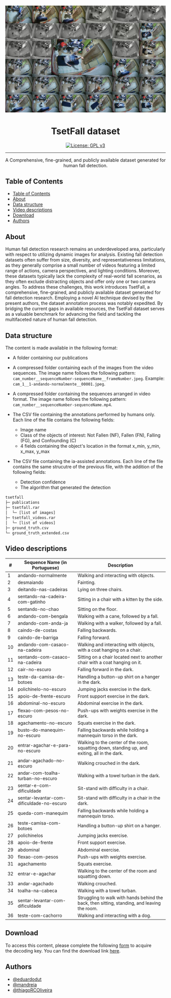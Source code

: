 <p align="center">
  <a href="" rel="noopener">
 <img src="./img/header.jpg" alt="Project logo"></a>
</p>

<h1 align="center">TsetFall dataset</h1>

<div align="center">


[![License: GPL v3](https://img.shields.io/badge/License-GPLv3-blue.svg)](/LICENSE)

</div>

---

<p align="center">A Comprehensive, fine-grained, and publicly available dataset generated for human fall detection. <br> 
</p>

## Table of Contents

- [Table of Contents](#table-of-contents)
- [About ](#about-)
- [Data structure ](#data-structure-)
- [Video descriptions ](#video-descriptions-)
- [Download ](#download-)
- [Authors ](#authors-)
<!-- - [Acknowledgments](#acknowledgement) -->

## About <a name = "about"></a>

Human fall detection research remains an underdeveloped
area, particularly with respect to utilizing dynamic
images for analysis. Existing fall detection datasets often suffer
from size, diversity, and representativeness limitations, as they
generally comprise a small number of videos featuring a limited
range of actions, camera perspectives, and lighting conditions.
Moreover, these datasets typically lack the complexity of real-world
fall scenarios, as they often exclude distracting objects and
offer only one or two camera angles. To address these challenges,
this work introduces TsetFall, a comprehensive, fine-grained, and
publicly available dataset generated for fall detection research.
Employing a novel AI technique devised by the present authors,
the dataset annotation process was notably expedited. By bridging
the current gaps in available resources, the TsetFall dataset
serves as a valuable benchmark for advancing the field and
tackling the multifaceted nature of human fall detection.

## Data structure <a name = "data_description"></a>


The content is made available in the following format:
  - A folder containing our publications
  - A compressed folder containing each of the images from the video sequences. The image name follows the following pattern: `cam_number__sequenceNumber-sequenceName__frameNumber.jpeg`. Example: `cam_1__1-andando-normalmente__00001.jpeg`.

  - A compressed folder containing the sequences arranged in video format. The image name follows the following pattern: `cam_number__sequenceNumber-sequenceName.mp4`.

  - The CSV file containing the annotations performed by humans only. Each line of the file contains the following fields:

    - Image name
    - Class of the objects of interest: Not Fallen (NF), Fallen (FN), Falling (FG), and Confounding (C)
    - 4 fields containing the object's location in the format x_min, y_min, x_max, y_max

  - The CSV file containing the ia-assisted annotations. Each line of the file contains the same strucutre of the previous file, with the addition of the following fields:
    - Detection confidence
    - The algorithm that generated the detection


```
tsetfall
├─ publications
├─ tsetfall.rar
│  └─ [list of images]
├─ tsetfall_videos.rar
│  └─ [list of videos]
├─ ground_truth.csv 
└─ ground_truth_extended.csv 
```
## Video descriptions <a name = "video_description"></a>

|#|Sequence Name (in Portuguese)|Description|
|-|-------------|-----------|
|1|andando-normalmente|Walking and interacting with objects.|
|2|desmaiando|Fainting.|
|3|deitando-nas-cadeiras|Lying on three chairs.|
|4|sentando-na-cadeira-com-gatinho|Sitting in a chair with a kitten by the side.|
|5|sentando-no-chao|Sitting on the floor.|
|6|andando-com-bengala |Walking with a cane, followed by a fall.|
|7|andando-com-anda-ja|Walking with a walker, followed by a fall.|
|8|caindo-de-costas|Falling backwards.|
|9|caindo-de-barriga|Falling forward.|
|10|andando-com-casaco-na-cadeira|Walking and interacting with objects, with a coat hanging on a chair.|
|11|sentando-com-casaco-na-cadeira|Sitting on a chair located next to another chair with a coat hanging on it.|
|12|cair-no-escuro|Falling forward in the dark.|
|13|teste-da-camisa-de-botoes|Handling a button-up shirt on a hanger in the dark.|
|14|polichinelo-no-escuro|Jumping jacks exercise in the dark.|
|15|apoio-de-frente-escuro|Front support exercise in the dark.|
|16|abdominal-no-escuro|Abdominal exercise in the dark.|
|17|flexao-com-pesos-no-escuro|Push-ups with weights exercise in the dark.|
|18|agachamento-no-escuro|Squats exercise in the dark.|
|19|busto-do-manequim-no-escuro|Falling backwards while holding a mannequin torso in the dark.|
|20|entrar-agachar-e-para-no-escuro|Walking to the center of the room, squatting down, standing up, and exiting, all in the dark.|
|21|andar-agachado-no-escuro|Walking crouched in the dark.|
|22|andar-com-toalha-turban-no-escuro|Walking with a towel turban in the dark.|
|23|sentar-e-com-dificuldade|Sit-stand with difficulty in a chair.|
|24|sentar-levantar-com-dificuldade-no-escuro|Sit-stand with difficulty in a chair in the dark.|
|25|queda-com-manequim|Falling backwards while holding a mannequin torso.|
|26|teste-camisa-com-botoes|Handling a button-up shirt on a hanger.|
|27|polichinelos|Jumping jacks exercise.|
|28|apoio-de-frente|Front support exercise.|
|29|abdominal|Abdominal exercise.|
|30|flexao-com-pesos|Push-ups with weights exercise.|
|31|agachamento|Squats exercise.|
|32|entrar-e-agachar|Walking to the center of the room and squatting down.|
|33|andar-agachado|Walking crouched.|
|34|toalha-na-cabeca|Walking with a towel turban.|
|35|sentar-levantar-com-dificuldade|Struggling to walk with hands behind the back, then sitting, standing, and leaving the room.|
|36|teste-com-cachorro|Walking and interacting with a dog.|




## Download <a name = "download"></a>
 
 To access this content, please complete the following [form](https://forms.gle/fxcDziZSrp4zL9Uc6) to acquire the decoding key. You can find the download link [here](https://mega.nz/folder/u9dynToD).

## Authors <a name = "authors"></a>

- [@eduardodut](https://github.com/eduardodut)
- [@mandreia](https://github.com/mandreia)
- [@thiagoRCOliveira](https://github.com/thiagoRCOliveira)



